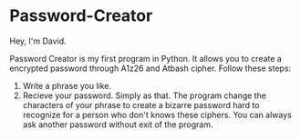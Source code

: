 # Password-Creator
Hey, I'm David.

Password Creator is my first program in Python. 
It allows you to create a encrypted password through A1z26 and Atbash cipher. 
Follow these steps: 
 1. Write a phrase you like. 
 2. Recieve your password. 
Simply as that. The program change the characters of your phrase to create a bizarre 
password hard to recognize for a person who don't knows these ciphers. You can always 
ask another password without exit of the program. 
